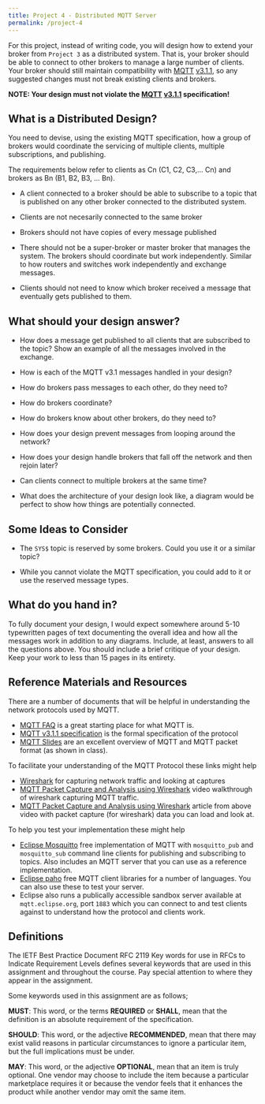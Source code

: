 ```yaml
---
title: Project 4 - Distributed MQTT Server
permalink: /project-4
---
```

For this project, instead of writing code, you will design how to extend your broker from `Project 3` as a distributed system. That is, your broker should be able to connect to other brokers to manage a large number of clients. Your broker should still maintain compatibility with [MQTT][mqtt] [v3.1.1][mqtt-spec], so any suggested changes must not break existing clients and brokers.

<!--more-->

**NOTE: Your design must not violate the [MQTT][mqtt] [v3.1.1][mqtt-spec] specification!** 

## What is a Distributed Design?

You need to devise, using the existing MQTT specification, how a group of brokers would coordinate the servicing of multiple clients, multiple subscriptions, and publishing.

The requirements below refer to clients as Cn (C1, C2, C3,... Cn) and brokers as Bn (B1, B2, B3, ... Bn).

* A client connected to a broker should be able to subscribe to a topic that is published on any other broker connected to the distributed system.

* Clients are not necesarily connected to the same broker

* Brokers should not have copies of every message published

* There should not be a super-broker or master broker that manages the system. The brokers should coordinate but work independently. Similar to how routers and switches work independently and exchange messages.

* Clients should not need to know which broker received a message that eventually gets published to them.

## What should your design answer?

* How does a message get published to all clients that are subscribed to the topic? Show an example of all the messages involved in the exchange.

* How is each of the MQTT v3.1 messages handled in your design?

* How do brokers pass messages to each other, do they need to?

* How do brokers coordinate?

* How do brokers know about other brokers, do they need to?

* How does your design prevent messages from looping around the network?

* How does your design handle brokers that fall off the network and then rejoin later?

* Can clients connect to multiple brokers at the same time?

* What does the architecture of your design look like, a diagram would be perfect to show how things are potentially connected.

## Some Ideas to Consider

* The `SYS$` topic is reserved by some brokers. Could you use it or a similar topic?

* While you cannot violate the MQTT specification, you could add to it or use the reserved message types.

## What do you hand in?

To fully document your design, I would expect somewhere around 5-10 typewritten pages of text documenting the overall idea and how all the messages work in addition to any diagrams. Include, at least, answers to all the questions above. You should include a brief critique of your design. Keep your work to less than 15 pages in its entirety.

## Reference Materials and Resources

There are a number of documents that will be helpful in understanding the network protocols used by MQTT.

* [MQTT FAQ](https://mqtt.org/faq)  is a great starting place for what MQTT is.
* [MQTT v3.1.1 specification][mqtt-spec] is the formal specification of the protocol
* [MQTT Slides](https://www.slideshare.net/PeterREgli/mq-telemetry-transport) are an excellent overview of MQTT and MQTT packet format (as shown in class).

To facilitate your understanding of the MQTT Protocol these links might help

* [Wireshark](https://www.wireshark.org) for capturing network traffic and looking at captures
* [MQTT Packet Capture and Analysis using Wireshark](https://www.wireshark.org) video walkthrough of wireshark capturing MQTT traffic.
* [MQTT Packet Capture and Analysis using Wireshark](https://iotbytes.wordpress.com/capturing-and-analysing-mqtt-packets/) article from above video with packet capture (for wireshark) data you can load and look at.

To help you test your implementation these might help

* [Eclipse Mosquitto](https://mosquitto.org) free implementation of MQTT with `mosquitto_pub` and `mosquitto_sub` command line clients for publishing and subscribing to topics. Also includes an MQTT server that you can use as a reference implementation.
* [Eclipse paho](https://www.eclipse.org/paho/) free MQTT client libraries for a number of languages. You can also use these to test your server.
* Eclipse also runs a publically accessible sandbox server available at `mqtt.eclipse.org`, port `1883` which you can connect to and test clients against to understand how the protocol and clients work.

## Definitions
The IETF Best Practice Document RFC 2119 Key words for use in RFCs to Indicate Requirement Levels defines several keywords that are used in this assignment and throughout the course. Pay special attention to where they appear in the assignment.

Some keywords used in this assignment are as follows;

**MUST**: This word, or the terms **REQUIRED** or **SHALL**, mean that the definition is an absolute requirement of the specification.

**SHOULD**: This word, or the adjective **RECOMMENDED**, mean that there may exist valid reasons in particular circumstances to ignore a particular item, but the full implications must be under.

**MAY**: This word, or the adjective **OPTIONAL**, mean that an item is truly optional. One vendor may choose to include the item because a particular marketplace requires it or because the vendor feels that it enhances the product while another vendor may omit the same item.

 [mqtt]: http://mqtt.org
 [mqtt-spec]: http://docs.oasis-open.org/mqtt/mqtt/v3.1.1/os/mqtt-v3.1.1-os.html